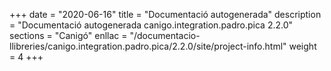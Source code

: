 +++
date        = "2020-06-16"
title       = "Documentació autogenerada"
description = "Documentació autogenerada canigo.integration.padro.pica 2.2.0"
sections    = "Canigó"
enllac		= "/documentacio-llibreries/canigo.integration.padro.pica/2.2.0/site/project-info.html"
weight      = 4
+++

